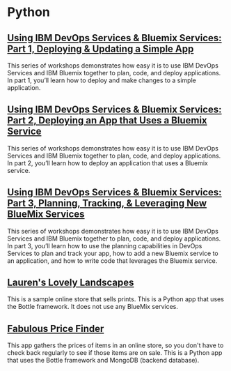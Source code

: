 # Python

 ## <Workshop>   [Using IBM DevOps Services & Bluemix Services: Part 1, Deploying & Updating a Simple App](https://developer.ibm.com/bluemix/docs/workshops/adding-using-bluemix-services-leveraging-ibm-devops-services/)
 This series of workshops demonstrates how easy it is to use IBM DevOps Services and IBM Bluemix together to plan, code, and deploy applications.  
 In part 1, you’ll learn how to deploy and make changes to a simple application.  
 
 
 ## <Workshop> [Using IBM DevOps Services & Bluemix Services: Part 2, Deploying an App that Uses a Bluemix Service](https://developer.ibm.com/bluemix/docs/workshops/using-ibm-devops-services-bluemix-services-part-2-deploying-app-uses-bluemix-service/)
 This series of workshops demonstrates how easy it is to use IBM DevOps Services and IBM Bluemix together to plan, code, and deploy applications.   
 In part 2, you’ll learn how to deploy an application that uses a Bluemix service. 
 
 
## <Workshop> [Using IBM DevOps Services & Bluemix Services: Part 3, Planning, Tracking, & Leveraging New BlueMix Services](https://developer.ibm.com/bluemix/docs/workshops/using-ibm-devops-services-bluemix-services-part-3-planning-tracking-leveraging-new-bluemix-services/)
 This series of workshops demonstrates how easy it is to use IBM DevOps Services and IBM Bluemix together to plan, code, and deploy applications.  
 In part 3, you’ll learn how to use the planning 
 capabilities in DevOps Services to plan and track your app, how to add a new Bluemix service to an application, and how to write code that leverages the Bluemix service.
 

  
##     <Sample> [Lauren's Lovely Landscapes](https://hub.jazz.net/project/lhayward/Laurens%20Lovely%20Landscapes/overview)
This is a sample online store that sells prints.
This is a Python app that uses the Bottle framework. It does not use any BlueMix services.

## <Sample>  [Fabulous Price Finder](https://hub.jazz.net/project/lhayward/Fabulous%20Price%20Finder/overview)
This app gathers the prices of items in an online store, so you don't have to check back regularly to see if those items are on sale.
This is a Python app that uses the Bottle framework and  MongoDB (backend database).

